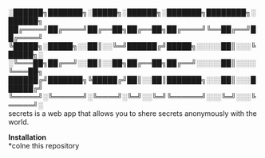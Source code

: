                           
░██████╗███████╗░█████╗░██████╗░███████╗████████╗░██████╗
██╔════╝██╔════╝██╔══██╗██╔══██╗██╔════╝╚══██╔══╝██╔════╝
╚█████╗░█████╗░░██║░░╚═╝██████╔╝█████╗░░░░░██║░░░╚█████╗░
░╚═══██╗██╔══╝░░██║░░██╗██╔══██╗██╔══╝░░░░░██║░░░░╚═══██╗
██████╔╝███████╗╚█████╔╝██║░░██║███████╗░░░██║░░░██████╔╝
╚═════╝░╚══════╝░╚════╝░╚═╝░░╚═╝╚══════╝░░░╚═╝░░░╚═════╝░                       
secrets is a web app that allows you to shere secrets anonymously with the world.

**Installation**                         
*colne this repository 
